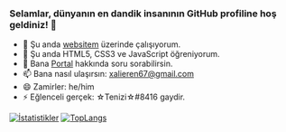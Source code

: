 ### Selamlar, dünyanın en dandik insanının GitHub profiline hoş geldiniz! 👋

- 🔭 Şu anda [websitem](https://xalieren.github.io/) üzerinde çalışıyorum.
- 🌱 Şu anda HTML5, CSS3 ve JavaScript öğreniyorum.
- 💬 Bana [Portal](https://store.steampowered.com/app/400/Portal/) hakkında soru sorabilirsin.
- 📫 Bana nasıl ulaşırsın: [xalieren67@gmail.com](mailto:xalieren67@gmail.com)
- 😄 Zamirler: he/him
- ⚡ Eğlenceli gerçek: ☆Tenizi☆#8416 gaydir.

[![İstatistikler](https://github-readme-stats.vercel.app/api?username=Xalieren&show_icons=true&theme=dark)](https://github.com/Xalieren)
[![TopLangs](https://github-readme-stats.vercel.app/api/top-langs/?username=Xalieren&layout=compact&theme=dark)](https://github.com/Xalieren)
